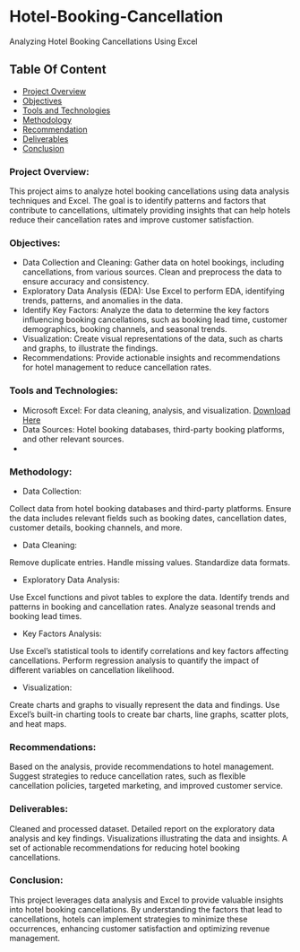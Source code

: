 # Hotel-Booking-Cancellation
Analyzing Hotel Booking Cancellations Using Excel

## Table Of Content

- [Project Overview](#project-overview)
- [Objectives](#objective)
- [Tools and Technologies](#tools-and-technologies)
- [Methodology](#methodology)
- [Recommendation](#recommendation)
- [Deliverables](#deliverables)
- [Conclusion](#conclusion)

### Project Overview:

This project aims to analyze hotel booking cancellations using data analysis techniques and Excel. The goal is to identify patterns and factors that contribute to cancellations, ultimately providing insights that can help hotels reduce their cancellation rates and improve customer satisfaction.

### Objectives:

- Data Collection and Cleaning: Gather data on hotel bookings, including cancellations, from various sources. Clean and preprocess the data to ensure accuracy and consistency.
- Exploratory Data Analysis (EDA): Use Excel to perform EDA, identifying trends, patterns, and anomalies in the data.
- Identify Key Factors: Analyze the data to determine the key factors influencing booking cancellations, such as booking lead time, customer demographics, booking channels, and seasonal trends.
- Visualization: Create visual representations of the data, such as charts and graphs, to illustrate the findings.
- Recommendations: Provide actionable insights and recommendations for hotel management to reduce cancellation rates.
  
### Tools and Technologies:

- Microsoft Excel: For data cleaning, analysis, and visualization. [Download Here](https://www.microsoft.com)
- Data Sources: Hotel booking databases, third-party booking platforms, and other relevant sources.
- 
### Methodology:

- Data Collection:

Collect data from hotel booking databases and third-party platforms.
Ensure the data includes relevant fields such as booking dates, cancellation dates, customer details, booking channels, and more.

- Data Cleaning:

Remove duplicate entries.
Handle missing values.
Standardize data formats.

- Exploratory Data Analysis:

Use Excel functions and pivot tables to explore the data.
Identify trends and patterns in booking and cancellation rates.
Analyze seasonal trends and booking lead times.

- Key Factors Analysis:

Use Excel’s statistical tools to identify correlations and key factors affecting cancellations.
Perform regression analysis to quantify the impact of different variables on cancellation likelihood.

- Visualization:

Create charts and graphs to visually represent the data and findings.
Use Excel’s built-in charting tools to create bar charts, line graphs, scatter plots, and heat maps.

### Recommendations:

Based on the analysis, provide recommendations to hotel management.
Suggest strategies to reduce cancellation rates, such as flexible cancellation policies, targeted marketing, and improved customer service.

### Deliverables:

Cleaned and processed dataset.
Detailed report on the exploratory data analysis and key findings.
Visualizations illustrating the data and insights.
A set of actionable recommendations for reducing hotel booking cancellations.

### Conclusion:
This project leverages data analysis and Excel to provide valuable insights into hotel booking cancellations. By understanding the factors that lead to cancellations, hotels can implement strategies to minimize these occurrences, enhancing customer satisfaction and optimizing revenue management.
